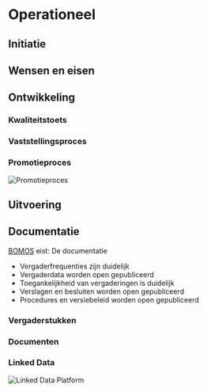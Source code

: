 # Operationeel


## Initiatie



## Wensen en eisen



## Ontwikkeling

### Kwaliteitstoets


### Vaststellingsproces


### Promotieproces
![Promotieproces](./hoofdstukken/media/promotieproces.jpg "Promotieproces")

## Uitvoering



## Documentatie

<aside class="note" title="BOMOS">
<a href="https://www.forumstandaardisatie.nl/sites/bfs/files/proceedings/FS22-10-04%204b%20BOMOS.pdf">BOMOS</a> eist: De documentatie
<ul><li> Vergaderfrequenties zijn duidelijk </li>
<li> Vergaderdata worden open gepubliceerd </li>
  <li> Toegankelijkheid van vergaderingen is duidelijk </li>
  <li> Verslagen en besluiten worden open gepubliceerd </li>
  <li> Procedures en versiebeleid worden open gepubliceerd </li></ul>
</aside>

### Vergaderstukken


### Documenten


### Linked Data

![Linked Data Platform](./hoofdstukken/media/linkeddataplatform.jpg "Linked Data Platform")








